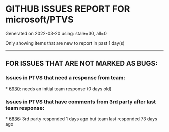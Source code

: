 
# GITHUB ISSUES REPORT FOR microsoft/PTVS


Generated on 2022-03-20 using: stale=30, all=0


Only showing items that are new to report in past 1 day(s)


---

## FOR ISSUES THAT ARE NOT MARKED AS BUGS:


### Issues in PTVS that need a response from team:


\* [6930](https://github.com/microsoft/PTVS/issues/6930 "Embedded Python 3.10 interpreters not detected by debugger"): needs an initial team response (0 days old)

### Issues in PTVS that have comments from 3rd party after last team response:


\* [6836](https://github.com/microsoft/PTVS/issues/6836 "UnitTestRootDirectory setting in PythonSettings.json is ignored"): 3rd party responded 1 days ago but team last responded 73 days ago

